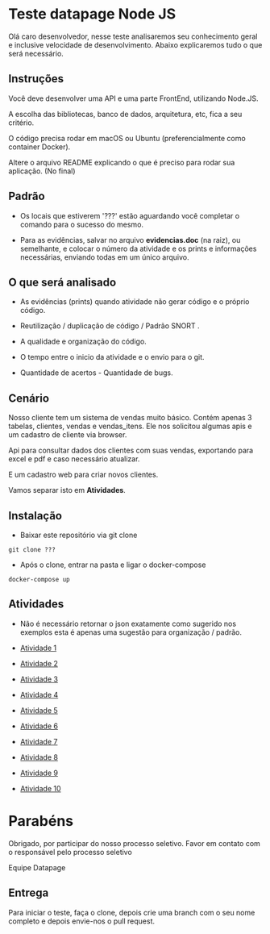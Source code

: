 # Teste datapage Node JS

Olá caro desenvolvedor, nesse teste analisaremos seu conhecimento geral e inclusive velocidade de desenvolvimento. Abaixo explicaremos tudo o que será necessário.

## Instruções

Você deve desenvolver uma API e uma parte FrontEnd, utilizando Node.JS.

A escolha das bibliotecas, banco de dados, arquitetura, etc, fica a seu critério.

O código precisa rodar em macOS ou Ubuntu (preferencialmente como container Docker).

Altere o arquivo README explicando o que é preciso para rodar sua aplicação. (No final)

## Padrão

- Os locais que estiverem '???' estão aguardando você completar o comando para o sucesso do mesmo.

- Para as evidências, salvar no arquivo **evidencias.doc** (na raiz), ou semelhante, e colocar o número da atividade e os prints e informações necessárias, enviando todas em um único arquivo.

## O que será analisado

- As evidências (prints) quando atividade não gerar código e o próprio código.

- Reutilização / duplicação de código / Padrão SNORT .

- A qualidade e organização do código.

- O tempo entre o inicio da atividade e o envio para o git.

- Quantidade de acertos - Quantidade de bugs.

## Cenário

Nosso cliente tem um sistema de vendas muito básico.
Contém apenas 3 tabelas, clientes, vendas e vendas_itens. Ele nos solicitou algumas apis e um cadastro de cliente via browser.

Api para consultar dados dos clientes com suas vendas, exportando para excel e pdf e caso necessário atualizar.

E um cadastro web para criar novos clientes.

Vamos separar isto em **Atividades**.

## Instalação

- Baixar este repositório via git clone

`git clone ???`

- Após o clone, entrar na pasta e ligar o docker-compose

`docker-compose up`

## Atividades

- Não é necessário retornar o json exatamente como sugerido nos exemplos esta é apenas uma sugestão para organização / padrão.

- [Atividade 1](/atividades/atividade1.md)
- [Atividade 2](/atividades/atividade2.md)
- [Atividade 3](/atividades/atividade3.md)
- [Atividade 4](/atividades/atividade4.md)
- [Atividade 5](/atividades/atividade5.md)
- [Atividade 6](/atividades/atividade6.md)
- [Atividade 7](/atividades/atividade7.md)
- [Atividade 8](/atividades/atividade8.md)
- [Atividade 9](/atividades/atividade9.md)
- [Atividade 10](/atividades/atividade10.md)

# Parabéns

Obrigado, por participar do nosso processo seletivo.
Favor em contato com o responsável pelo processo seletivo

Equipe Datapage

## Entrega

Para iniciar o teste, faça o clone, depois crie uma branch com o seu nome completo e depois envie-nos o pull request.
